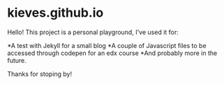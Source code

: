 # kieves.github.io

Hello! This project is a personal playground, I've used it for:

*A test with Jekyll for a small blog
*A couple of Javascript files to be accessed through codepen for an edx course 
*And probably more in the future.

Thanks for stoping by!
